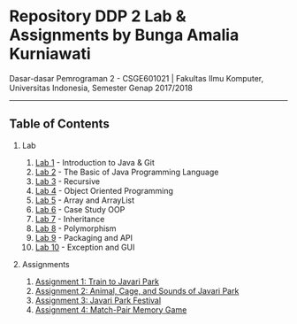 # Repository DDP 2 Lab & Assignments by Bunga Amalia Kurniawati
Dasar-dasar Pemrograman 2 - CSGE601021 | Fakultas Ilmu Komputer, Universitas Indonesia, Semester Genap 2017/2018
***


## Table of Contents

1. Lab
    1. [Lab 1](https://gitlab.com/DDP2-CSUI/ddp-lab/blob/master/lab_instructions/lab_1/README.md) - Introduction to Java & Git
    2. [Lab 2](https://gitlab.com/DDP2-CSUI/ddp-lab/blob/master/lab_instructions/lab_2/README.md) - The Basic of Java Programming Language
    3. [Lab 3](https://gitlab.com/DDP2-CSUI/ddp-lab/blob/master/lab_instructions/lab_3/README.md) - Recursive
    4. [Lab 4](https://gitlab.com/DDP2-CSUI/ddp-lab/blob/master/lab_instructions/lab_4/README.md) - Object Oriented Programming
    5. [Lab 5](https://gitlab.com/DDP2-CSUI/ddp-lab/blob/master/lab_instructions/lab_5/README.md) - Array and ArrayList
	6. [Lab 6](https://gitlab.com/DDP2-CSUI/ddp-lab/blob/master/lab_instructions/lab_6/README.md) - Case Study OOP
	7. [Lab 7](https://gitlab.com/DDP2-CSUI/ddp-lab/blob/master/lab_instructions/lab_7/README.md) - Inheritance
	8. [Lab 8](https://gitlab.com/DDP2-CSUI/ddp-lab/blob/master/lab_instructions/lab_8/README.md) - Polymorphism
	9. [Lab 9](https://gitlab.com/DDP2-CSUI/ddp-lab/blob/master/lab_instructions/lab_9/README.md) - Packaging and API
    10. [Lab 10](https://gitlab.com/DDP2-CSUI/ddp-lab/blob/master/lab_instructions/lab_10/README.md) - Exception and GUI

2. Assignments
    1. [Assignment 1: Train to Javari Park](assignment-1/README.md)
    2. [Assignment 2: Animal, Cage, and Sounds of Javari Park](assignment-2/README.md)
    3. [Assignment 3: Javari Park Festival](assignment-3/README.md)
    4. [Assignment 4: Match-Pair Memory Game](assignment-4/README.md)
